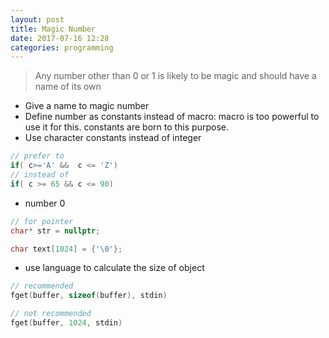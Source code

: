 ```yaml
---
layout: post
title: Magic Number
date: 2017-07-16 12:28
categories: programming
---
```


>Any number other than 0 or 1 is likely to be magic and should have a name of its own

- Give a name to magic number
- Define number as constants instead of macro: macro is too powerful to use it for this. constants are born to this purpose.
- Use character constants instead of integer

```cpp
// prefer to
if( c>='A' &&  c <= 'Z')
// instead of
if( c >= 65 && c <= 90)
```
  - number 0

```cpp
// for pointer
char* str = nullptr;

char text[1024] = {'\0'};

```

- use language to calculate the size of object

```cpp
// recommended
fget(buffer, sizeof(buffer), stdin)

// not recommended
fget(buffer, 1024, stdin)

```
